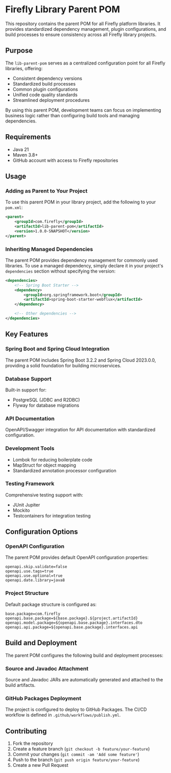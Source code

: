 # Firefly Library Parent POM

This repository contains the parent POM for all Firefly platform libraries. It provides standardized dependency management, plugin configurations, and build processes to ensure consistency across all Firefly library projects.

## Purpose

The `lib-parent-pom` serves as a centralized configuration point for all Firefly libraries, offering:

- Consistent dependency versions
- Standardized build processes
- Common plugin configurations
- Unified code quality standards
- Streamlined deployment procedures

By using this parent POM, development teams can focus on implementing business logic rather than configuring build tools and managing dependencies.

## Requirements

- Java 21
- Maven 3.8+
- GitHub account with access to Firefly repositories

## Usage

### Adding as Parent to Your Project

To use this parent POM in your library project, add the following to your `pom.xml`:

```xml
<parent>
    <groupId>com.firefly</groupId>
    <artifactId>lib-parent-pom</artifactId>
    <version>1.0.0-SNAPSHOT</version>
</parent>
```

### Inheriting Managed Dependencies

The parent POM provides dependency management for commonly used libraries. To use a managed dependency, simply declare it in your project's `dependencies` section without specifying the version:

```xml
<dependencies>
    <!-- Spring Boot Starter -->
    <dependency>
        <groupId>org.springframework.boot</groupId>
        <artifactId>spring-boot-starter-webflux</artifactId>
    </dependency>

    <!-- Other dependencies -->
</dependencies>
```

## Key Features

### Spring Boot and Spring Cloud Integration

The parent POM includes Spring Boot 3.2.2 and Spring Cloud 2023.0.0, providing a solid foundation for building microservices.

### Database Support

Built-in support for:
- PostgreSQL (JDBC and R2DBC)
- Flyway for database migrations

### API Documentation

OpenAPI/Swagger integration for API documentation with standardized configuration.

### Development Tools

- Lombok for reducing boilerplate code
- MapStruct for object mapping
- Standardized annotation processor configuration

### Testing Framework

Comprehensive testing support with:
- JUnit Jupiter
- Mockito
- Testcontainers for integration testing

## Configuration Options

### OpenAPI Configuration

The parent POM provides default OpenAPI configuration properties:

```properties
openapi.skip.validate=false
openapi.use.tags=true
openapi.use.optional=true
openapi.date.library=java8
```

### Project Structure

Default package structure is configured as:

```properties
base.package=com.firefly
openapi.base.package=${base.package}.${project.artifactId}
openapi.model.package=${openapi.base.package}.interfaces.dto
openapi.api.package=${openapi.base.package}.interfaces.api
```

## Build and Deployment

The parent POM configures the following build and deployment processes:

### Source and Javadoc Attachment

Source and Javadoc JARs are automatically generated and attached to the build artifacts.

### GitHub Packages Deployment

The project is configured to deploy to GitHub Packages. The CI/CD workflow is defined in `.github/workflows/publish.yml`.

## Contributing

1. Fork the repository
2. Create a feature branch (`git checkout -b feature/your-feature`)
3. Commit your changes (`git commit -am 'Add some feature'`)
4. Push to the branch (`git push origin feature/your-feature`)
5. Create a new Pull Request